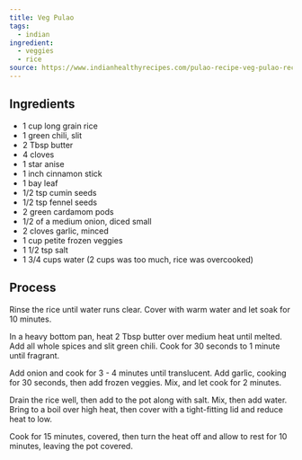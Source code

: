```yaml
---
title: Veg Pulao
tags:
  - indian
ingredient:
  - veggies
  - rice
source: https://www.indianhealthyrecipes.com/pulao-recipe-veg-pulao-recipe/
---
```


## Ingredients

- 1 cup long grain rice
- 1 green chili, slit
- 2 Tbsp butter
- 4 cloves
- 1 star anise
- 1 inch cinnamon stick
- 1 bay leaf
- 1/2 tsp cumin seeds
- 1/2 tsp fennel seeds
- 2 green cardamom pods
- 1/2 of a medium onion, diced small
- 2 cloves garlic, minced
- 1 cup petite frozen veggies
- 1 1/2 tsp salt
- 1 3/4 cups water (2 cups was too much, rice was overcooked)

## Process

Rinse the rice until water runs clear. Cover with warm water and let soak for 10 minutes.

In a heavy bottom pan, heat 2 Tbsp butter over medium heat until melted. Add all whole spices and slit green chili. Cook for 30 seconds to 1 minute until fragrant.

Add onion and cook for 3 - 4 minutes until translucent. Add garlic, cooking for 30 seconds, then add frozen veggies. Mix, and let cook for 2 minutes.

Drain the rice well, then add to the pot along with salt. Mix, then add water. Bring to a boil over high heat, then cover with a tight-fitting lid and reduce heat to low.

Cook for 15 minutes, covered, then turn the heat off and allow to rest for 10 minutes, leaving the pot covered.
